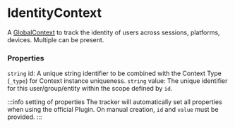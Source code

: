 # IdentityContext
A [GlobalContext](/taxonomy/reference/global-contexts/overview.md)  to track the identity of users across sessions, platforms, devices. Multiple can be present.

### Properties
`string` id: A unique string identifier to be combined with the Context Type (`_type`) 
for Context instance uniqueness.
`string` value: The unique identifier for this user/group/entity within the scope defined by `id`.

:::info setting of properties
The tracker will automatically set all properties when using the official Plugin. On manual creation, `id` and `value` must be provided.
:::
